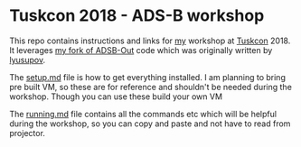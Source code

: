 # Tuskcon 2018 - ADS-B workshop
This repo contains instructions and links for [my](https://twitter.com/nzkarit) workshop at [Tuskcon](http://tuskcon.org/#program) 2018. It leverages [my fork of ADSB-Out](https://github.com/nzkarit/ADSB-Out) code which was originally written by [lyusupov](https://github.com/lyusupov/ADSB-Out).

The [setup.md](https://github.com/nzkarit/tuskcon-2018-vm/blob/master/setup.md) file is how to get everything installed. I am planning to bring pre built VM, so these are for reference and shouldn't be needed during the workshop. Though you can use these build your own VM

The [running.md](https://github.com/nzkarit/tuskcon-2018-vm/blob/master/running.md) file contains all the commands etc which will be helpful during the workshop, so you can copy and paste and not have to read from projector.

